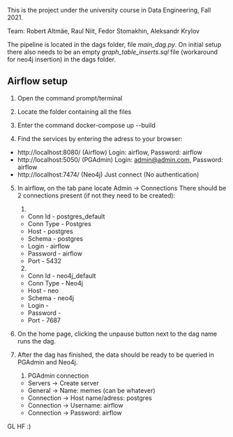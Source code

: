 This is the project under the university course in Data Engineering, Fall 2021.

Team: Robert Altmäe, Raul Niit, Fedor Stomakhin, Aleksandr Krylov

The pipeline is located in the dags folder, file *main_dag.py*.
On initial setup there also needs to be an empty *graph_table_inserts.sql* file (workaround for neo4j insertion) in the dags folder.

## Airflow setup

1) Open the command prompt/terminal

2) Locate the folder containing all the files

3) Enter the command
    docker-compose up --build

4) Find the services by entering the adress to your browser:
* http://localhost:8080/ (Airflow) Login: airflow, Password: airflow
* http://localhost:5050/ (PGAdmin) Login: admin@admin.com, Password: airflow
* http://localhost:7474/ (Neo4j) Just connect (No authentication)

5) In airflow, on the tab pane locate Admin -> Connections
There should be 2 connections present (if not they need to be created):  

    1) 
    * Conn Id - postgres_default
    * Conn Type - Postgres
    * Host - postgres
    * Schema - postgres
    * Login - airflow
    * Password - airflow
    * Port - 5432


    2)
    * Conn Id - neo4j_default
    * Conn Type - Neo4j
    * Host - neo
    * Schema - neo4j
    * Login - 
    * Password - 
    * Port - 7687

6) On the home page, clicking the unpause button next to the dag name runs the dag.

7) After the dag has finished, the data should be ready to be queried in PGAdmin and Neo4j.

    1) PGAdmin connection
    * Servers -> Create server
    * General -> Name: memes (can be whatever)
    * Connection -> Host name/adress: postgres
    * Connection -> Username: airflow
    * Connection -> Password: airflow
    

GL HF :)
